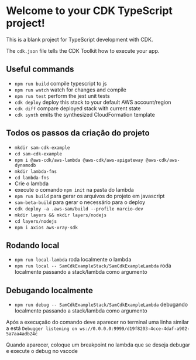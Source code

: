 # Welcome to your CDK TypeScript project!

This is a blank project for TypeScript development with CDK.

The `cdk.json` file tells the CDK Toolkit how to execute your app.

## Useful commands

 * `npm run build`   compile typescript to js
 * `npm run watch`   watch for changes and compile
 * `npm run test`    perform the jest unit tests
 * `cdk deploy`      deploy this stack to your default AWS account/region
 * `cdk diff`        compare deployed stack with current state
 * `cdk synth`       emits the synthesized CloudFormation template


## Todos os passos da criação do projeto
* `mkdir sam-cdk-example`
* `cd sam-cdk-example`
* `npm i @aws-cdk/aws-lambda @aws-cdk/aws-apigateway @aws-cdk/aws-dynamodb`
* `mkdir lambda-fns`
* `cd lambda-fns`
* Crie o lambda
* execute o comando `npm init` na pasta do lambda
* `npm run build` para gerar os arquivos do projeto em javascript
* `sam-beta-build` para gerar o necessário para o deploy
* `cdk deploy -a .aws-sam/build --profile marcio-dev`
* `mkdir layers && mkdir layers/nodejs`
* `cd layers/nodejs`
* `npm i axios aws-xray-sdk`

## Rodando local
* `npm run local-lambda` roda localmente o lambda
* `npm run local -- SamCdkExampleStack/SamCdkExampleLambda` roda localmente passando a stack/lambda como argumento
 
## Debugando localmente
* `npm run debug -- SamCdkExampleStack/SamCdkExampleLambda` debugando localmente passando a stack/lambda como argumento

Após a execuçaão do comando deve aparecer no terminal uma linha similar a está `Debugger listening on ws://0.0.0.0:9999/d19f8203-4cce-4daf-a902-5a7aa4adb24c` 

Quando aparecer, coloque um breakpoint no lambda que se deseja debugar e execute o debug no vscode